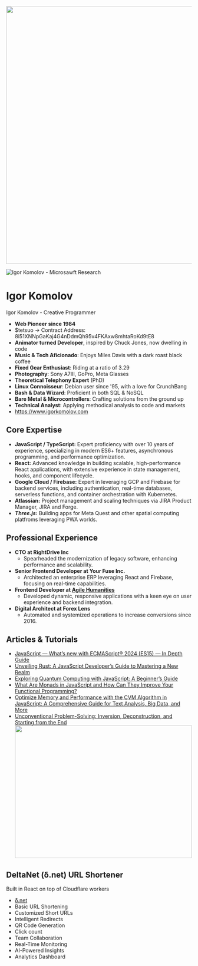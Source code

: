 <img src="https://pbs.twimg.com/profile_banners/380687680/1729612159/600x200" width="700" />

![Igor Komolov - Microsawft Research](https://firebasestorage.googleapis.com/v0/b/your-fuse.appspot.com/o/public%2Fmicrosawft_igor_komolov_logo_3.gif?alt=media&token=6f20d3d9-3d0c-49d9-912c-71dcd3e35ac3)
# Igor Komolov
Igor Komolov - Creative Programmer
* **Web Pioneer since 1984**
* $tetsuo -> Contract Address: 8i51XNNpGaKaj4G4nDdmQh95v4FKAxw8mhtaRoKd9tE8
* **Animator turned Developer**, inspired by Chuck Jones, now dwelling in code
* **Music & Tech Aficionado**: Enjoys Miles Davis with a dark roast black coffee
* **Fixed Gear Enthusiast**: Riding at a ratio of 3.29
* **Photography**: Sony A7III, GoPro, Meta Glasses
* **Theoretical Telephony Expert** (PhD)
* **Linux Connoisseur**: Debian user since '95, with a love for CrunchBang
* **Bash & Data Wizard**: Proficient in both SQL & NoSQL
* **Bare Metal & Microcontrollers**: Crafting solutions from the ground up
* **Technical Analyst**: Applying methodical analysis to code and markets
* https://www.igorkomolov.com

## Core Expertise
- **JavaScript / TypeScript:** Expert proficiency with over 10 years of experience, specializing in modern ES6+ features, asynchronous programming, and performance optimization.
- **React:** Advanced knowledge in building scalable, high-performance React applications, with extensive experience in state management, hooks, and component lifecycle.
- **Google Cloud / Firebase:** Expert in leveraging GCP and Firebase for backend services, including authentication, real-time databases, serverless functions, and container orchestration with Kubernetes.
- **Atlassian:** Project management and scaling techniques via JIRA Product Manager, JIRA and Forge.
- ***Three.js:*** Building apps for Meta Quest and other spatial computing platfroms leveraging PWA worlds.

## Professional Experience
- **CTO at RightDrive Inc** 
  - Spearheaded the modernization of legacy software, enhancing performance and scalability.
- **Senior Frontend Developer at Your Fuse Inc.** 
  - Architected an enterprise ERP leveraging React and Firebase, focusing on real-time capabilities.
- **Frontend Developer at [Agile Humanities](https://agilehumanities.ca/)** 
  - Developed dynamic, responsive applications with a keen eye on user experience and backend integration.
- **Digital Architect at Forex Lens** 
  - Automated and systemized operations to increase conversions since 2016.
  
## Articles & Tutorials

* [JavaScript — What’s new with ECMAScript® 2024 (ES15) — In Depth Guide](https://medium.com/@yourfuse/javascript-whats-new-with-ecmascript-2024-es15-ef056d2f4bf1)
* [Unveiling Rust: A JavaScript Developer’s Guide to Mastering a New Realm](https://medium.com/@yourfuse/unveiling-rust-a-javascript-developers-guide-to-mastering-a-new-realm-375b4925306c)
* [Exploring Quantum Computing with JavaScript: A Beginner’s Guide](https://medium.com/@yourfuse/exploring-quantum-computing-with-javascript-a-beginners-guide-d29a4af15ec7)
* [What Are Monads in JavaScript and How Can They Improve Your Functional Programming?](https://medium.com/@yourfuse/what-are-monads-in-javascript-and-how-can-they-improve-your-functional-programming-e42e56e7af9d)
* [Optimize Memory and Performance with the CVM Algorithm in JavaScript: A Comprehensive Guide for Text Analysis, Big Data, and More](https://medium.com/@yourfuse/optimize-memory-and-performance-with-the-cvm-algorithm-in-javascript-a-comprehensive-guide-for-6bb33d1a5b63)
* [Unconventional Problem-Solving: Inversion, Deconstruction, and Starting from the End](https://medium.com/@yourfuse/unconventional-problem-solving-inversion-deconstruction-and-starting-from-the-end-e648ae9da9ee)
<img src="https://i.giphy.com/media/v1.Y2lkPTc5MGI3NjExMnplYndrNWZuc2hxajN2dTRyZ3BndGUwZTFqZ2lhbzRlb3U2dTNmcCZlcD12MV9pbnRlcm5hbF9naWZfYnlfaWQmY3Q9Zw/wwg1suUiTbCY8H8vIA/giphy-downsized-large.gif" width="480" height="360" style="" frameBorder="0" class="giphy-embed" allowFullScreen></img>

## DeltaNet (δ.net) URL Shortener
Built in React on top of Cloudflare workers
- [δ.net](https://xn--pxa.net/)
- Basic URL Shortening
- Customized Short URLs
- Intelligent Redirects
- QR Code Generation
- Click count
- Team Collaboration
- Real-Time Monitoring
- AI-Powered Insights
- Analytics Dashboard

<!--
## Your Fuse Enterprise

### Backend
- [Enterprise CRM / ERP Software Suite](https://your-fuse-dev.web.app/)
- Tenant Provisioning
- Feature Provisioning
- Object Builder
- Page Builder
- Post Builder
- Form Builder
- Payments & Subscriptions

### Internal Business User
- Contact Management
- Sales Automation
- Marketing Automation
- Order Management
- Invoicing

### Marketing Frontend
- SEO Powerhouse
- SSR Frontend with 100% Lighthouse scores


<img src="https://firebasestorage.googleapis.com/v0/b/your-fuse.appspot.com/o/public%2Flogo.png?alt=media&token=c7a5e331-2557-46a8-ad62-a191be5abf39" width="120">

## DeltaNet (δ.net) URL Shortener
Built in React on top of Cloudflare workers
- [δ.net](https://xn--pxa.net/)
- Basic URL Shortening
- Customized Short URLs
- Intelligent Redirects
- QR Code Generation
- Click count
- Team Collaboration
- Real-Time Monitoring
- AI-Powered Insights
- Analytics Dashboard



**ingen0s/ingen0s** is a ✨ _special_ ✨ repository because its `README.md` (this file) appears on your GitHub profile.

Here are some ideas to get you started:

- 🔭 I’m currently working on ...
- 🌱 I’m currently learning ...
- 👯 I’m looking to collaborate on ...
- 🤔 I’m looking for help with ...
- 💬 Ask me about ...
- 📫 How to reach me: ...
- 😄 Pronouns: ...
- ⚡ Fun fact: ...
-->
